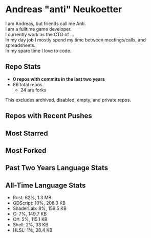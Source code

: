 
# Andreas "anti" Neukoetter

I am Andreas, but friends call me Anti.  
I am a fulltime game developer.  
I currently work as the CTO of ...  
In my day job I mostly spend my time between meetings/calls, and spreadsheets.  
In my spare time I love to code.  

## Repo Stats
- **0 repos with commits in the last two years**
- 86 total repos
  - 24 are forks

This excludes archived, disabled, empty, and private repos.

## Repos with Recent Pushes


## Most Starred


## Most Forked


## Past Two Years Language Stats


## All-Time Language Stats
- Rust: 62%, 1.3 MB
- GDScript: 10%, 208.3 KB
- ShaderLab: 8%, 159.5 KB
- C: 7%, 149.7 KB
- C#: 5%, 115.1 KB
- Shell: 2%, 33 KB
- HLSL: 1%, 28.4 KB

